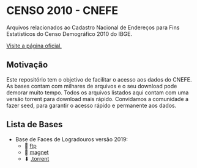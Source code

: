# CENSO 2010 - CNEFE

Arquivos relacionados ao Cadastro Nacional de Endereços para Fins Estatísticos do Censo Demográfico 2010 do IBGE.

[Visite a página oficial.](https://ww2.ibge.gov.br/home/estatistica/populacao/censo2010/cnefe/default_cnefe.shtm)

## Motivação

Este repositório tem o objetivo de facilitar o acesso aos dados do CNEFE. As bases contam com milhares de arquivos e o seu download pode demorar muito tempo. Todos os arquivos listados aqui contam com uma versão torrent para download mais rápido. Convidamos a comunidade a fazer seed, para garantir o acesso rápido e permanente aos dados.

## Lista de Bases

- Base de Faces de Logradouros versão 2019:  
    - 📂 [ftp](ftp://geoftp.ibge.gov.br/recortes_para_fins_estatisticos/malha_de_setores_censitarios/censo_2010/base_de_faces_de_logradouros_versao_2019) 
    - 🧲 [magnet](magnet:?xt=urn:btih:5205b3cc825eae3ac740370afb1bb97dc63e3e4b&dn=Censo%20Demogr%c3%a1fico%202010%20-%20Base%20de%20Faces%20de%20Logradouros%20-%20vers%c3%a3o%202019) 
    - ⬇ [.torrent](torrent%2FCenso%20Demogr%C3%A1fico%202010%20-%20Base%20de%20Faces%20de%20Logradouros%20-%20vers%C3%A3o%202019.torrent)


